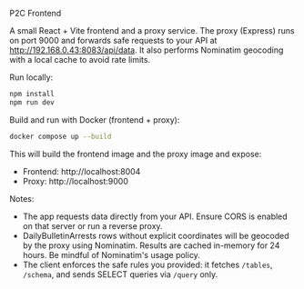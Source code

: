 P2C Frontend

A small React + Vite frontend and a proxy service. The proxy (Express) runs on port 9000 and forwards safe requests to your API at http://192.168.0.43:8083/api/data. It also performs Nominatim geocoding with a local cache to avoid rate limits.

Run locally:

```bash
npm install
npm run dev
```

Build and run with Docker (frontend + proxy):

```bash
docker compose up --build
```

This will build the frontend image and the proxy image and expose:
- Frontend: http://localhost:8004
- Proxy: http://localhost:9000

Notes:
- The app requests data directly from your API. Ensure CORS is enabled on that server or run a reverse proxy.
- DailyBulletinArrests rows without explicit coordinates will be geocoded by the proxy using Nominatim. Results are cached in-memory for 24 hours. Be mindful of Nominatim's usage policy.
- The client enforces the safe rules you provided: it fetches `/tables`, `/schema`, and sends SELECT queries via `/query` only.
